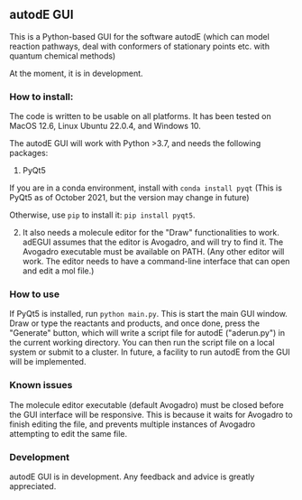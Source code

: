 ## autodE GUI

This is a Python-based GUI for the software autodE (which can model reaction pathways, deal with conformers of stationary points etc.
with quantum chemical methods)

At the moment, it is in development.

### How to install:

The code is written to be usable on all platforms. It has been tested on MacOS 12.6, Linux Ubuntu 22.0.4, and Windows 10.

The autodE GUI will work with Python >3.7, and needs the following packages:

1. PyQt5

If you are in a conda environment, install with `conda install pyqt` (This is PyQt5 as of October 2021, but the version
may change in future)

Otherwise, use `pip` to install it: `pip install pyqt5`.

2. It also needs a molecule editor for the "Draw" functionalities to work. adEGUI assumes that the editor is Avogadro, and 
will try to find it. The Avogadro executable must be available on PATH. (Any other editor will work. The editor needs to
have a command-line interface that can open and edit a mol file.)

### How to use
If PyQt5 is installed, run `python main.py`. This is start the main GUI window. Draw or type the reactants and products,
and once done, press the "Generate" button, which will write a script file for autodE ("aderun.py") in the current working
directory. You can then run the script file 
on a local system or submit to a cluster. In future, a facility to run autodE from the GUI will be implemented.

### Known issues
The molecule editor executable (default Avogadro) must be closed before the GUI interface will be responsive. This is
because it waits for Avogadro to finish editing the file, and prevents multiple instances of Avogadro attempting to edit
the same file.

### Development
autodE GUI is in development. Any feedback and advice is greatly appreciated.